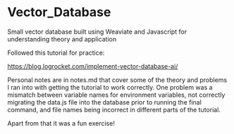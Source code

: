 # Vector_Database
Small vector database built using Weaviate and Javascript for understanding theory and application

Followed this tutorial for practice:

https://blog.logrocket.com/implement-vector-database-ai/

Personal notes are in notes.md that cover some of the theory and problems I ran into with getting the tutorial to work
correctly. One problem was a mismatch between variable names for environment variables, not correctly migrating the data.js
file into the database prior to running the final command, and file names being incorrect in different parts of the tutorial. 

Apart from that it was a fun exercise!

